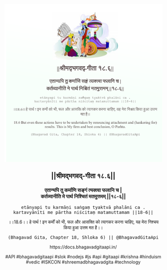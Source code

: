 <img src="../../asset/BG_18_6.png"/>
<center><h2>||श्रीमद्‍भगवद्‍-गीता १८.६||</h2>
<h3>एतान्यपि तु कर्माणि सङ्गं त्यक्त्वा फलानि च |<br/>कर्तव्यानीति मे पार्थ निश्चितं मतमुत्तमम् ||१८-६||</h3>
<pre>etānyapi tu karmāṇi saṅgaṃ tyaktvā phalāni ca .<br/>kartavyānīti me pārtha niścitaṃ matamuttamam ||18-6||</pre>
<p>।।18.6।। हे पार्थ ! इन कर्मों को भी, फल और आसक्ति को त्यागकर करना चाहिए, यह मेरा निश्चय किया हुआ उत्तम मत है।।</p>
<pre>(Bhagavad Gita, Chapter 18, Shloka 6) || @BhagavadGitaApi</pre><p>https://docs.bhagavadgitaapi.in/</p><p>#API #bhagavadgitaapi #slok #nodejs #js #api #gitaapi #krishna #hinduism #vedic #ISKCON #shreemadbhagavadgita #technology</p></center>